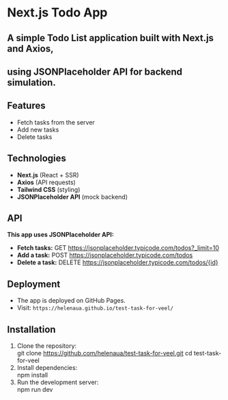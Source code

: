 # Next.js Todo App  
## A simple Todo List application built with Next.js and Axios,   
## using JSONPlaceholder API for backend simulation.    
  
## Features  
- Fetch tasks from the server  
- Add new tasks  
- Delete tasks  

## Technologies  
- **Next.js** (React + SSR)  
- **Axios** (API requests)  
- **Tailwind CSS** (styling)  
- **JSONPlaceholder API** (mock backend)  

## API  
**This app uses JSONPlaceholder API:**  
- **Fetch tasks:** GET https://jsonplaceholder.typicode.com/todos?_limit=10  
- **Add a task:** POST https://jsonplaceholder.typicode.com/todos  
- **Delete a task:** DELETE https://jsonplaceholder.typicode.com/todos/{id}  

## Deployment  
- The app is deployed on GitHub Pages.  
- Visit: `https://helenaua.github.io/test-task-for-veel/`  

## Installation  
1. Clone the repository:   
git clone https://github.com/helenaua/test-task-for-veel.git cd test-task-for-veel  
2. Install dependencies:   
npm install  
3. Run the development server:  
npm run dev  


